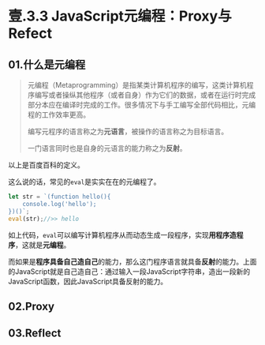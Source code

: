 # 壹.3.3 JavaScript元编程：Proxy与Refect

## 01.什么是元编程

> 元编程（Metaprogramming）是指某类计算机程序的编写，这类计算机程序编写或者操纵其他程序（或者自身）作为它们的数据，或者在运行时完成部分本应在编译时完成的工作。很多情况下与手工编写全部代码相比，元编程的工作效率更高。
>
> 编写元程序的语言称之为**元语言**，被操作的语言称之为目标语言。
>
> 一门语言同时也是自身的元语言的能力称之为**反射**。

以上是百度百科的定义。

这么说的话，常见的`eval`是实实在在的元编程了。

```javascript
let str = `(function hello(){
    console.log('hello');
})()`;
eval(str);//>> hello
```

如上代码，`eval`可以编写计算机程序从而动态生成一段程序，实现**用程序造程序**，这就是**元编程**。

而如果是**程序具备自己造自己**的能力，那么这门程序语言就具备**反射**的能力。上面的JavaScript就是自己造自己：通过输入一段JavaScript字符串，造出一段新的JavaScript函数，因此JavaScript具备反射的能力。

## 02.Proxy

## 03.Reflect

